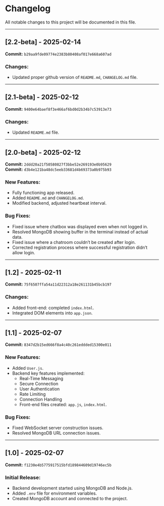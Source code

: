 # Changelog

All notable changes to this project will be documented in this file.

---

## [2.2-beta] - 2025-02-14

**Commit:** `b29aa9fde09774e2383b80408af017e668a607ad`

### Changes:

- Updated proper github version of `README.md`, `CHANGELOG.md` file.

---

## [2.1-beta] - 2025-02-12

**Commit:** `9400e64baef8f3e466af6bd0d2b34b7c53913e73`

### Changes:

- Updated `README.md` file.

---

## [2.0-beta] - 2025-02-12

**Commit:** `2ddd20a21f50580827f3bbe52e269193e0b95629`  
**Commit:** `d3b4e121ba48dc5eeb33681d4b69373a0b975b93`

### New Features:

- Fully functioning app released.
- Added `README.md` and `CHANGELOG.md`.
- Modified backend, adjusted heartbeat interval.

### Bug Fixes:

- Fixed issue where chatbox was displayed even when not logged in.
- Resolved MongoDB showing buffer in the terminal instead of actual data.
- Fixed issue where a chatroom couldn’t be created after login.
- Corrected registration process where successful registration didn’t allow login.

---

## [1.2] - 2025-02-11

**Commit:** `75f6507ffa54a11d22312a18e261131b45bcb197`

### Changes:

- Added front-end: completed `index.html`.
- Integrated DOM elements into `app.json`.

---

## [1.1] - 2025-02-07

**Commit:** `8347d2b15ed666f8a4c40c261eddded15300e011`

### New Features:

- Added `User.js`.
- Backend key features implemented:
  - Real-Time Messaging
  - Secure Connection
  - User Authentication
  - Rate Limiting
  - Connection Handling
  - Front-end files created: `app.js`, `index.html`.

### Bug Fixes:

- Fixed WebSocket server construction issues.
- Resolved MongoDB URL connection issues.

---

## [1.0] - 2025-02-07

**Commit:** `f1230e4b5775917515bfd189844609d19746ec5b`

### Initial Release:

- Backend development started using MongoDB and Node.js.
- Added `.env` file for environment variables.
- Created MongoDB account and connected to the project.
